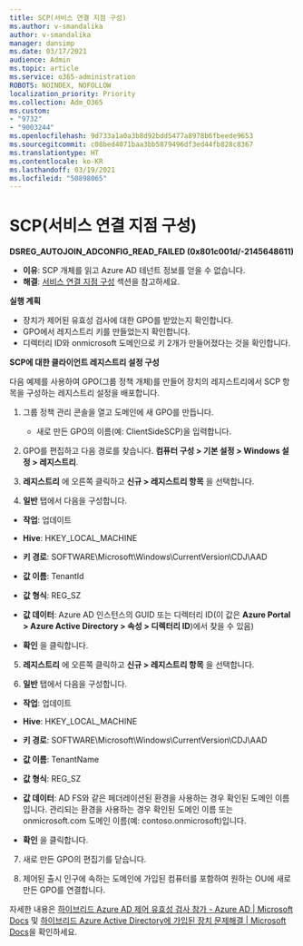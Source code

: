 ```yaml
---
title: SCP(서비스 연결 지점 구성)
ms.author: v-smandalika
author: v-smandalika
manager: dansimp
ms.date: 03/17/2021
audience: Admin
ms.topic: article
ms.service: o365-administration
ROBOTS: NOINDEX, NOFOLLOW
localization_priority: Priority
ms.collection: Adm_O365
ms.custom:
- "9732"
- "9003244"
ms.openlocfilehash: 9d733a1a0a3b8d92bdd5477a8978b6fbeede9653
ms.sourcegitcommit: c08bed4071baa3bb5879496df3ed44fb828c8367
ms.translationtype: HT
ms.contentlocale: ko-KR
ms.lasthandoff: 03/19/2021
ms.locfileid: "50898065"
---
```

# <a name="configure-service-connection-point-scp"></a>SCP(서비스 연결 지점 구성)

**DSREG_AUTOJOIN_ADCONFIG_READ_FAILED (0x801c001d/-2145648611)**

- **이유**: SCP 개체를 읽고 Azure AD 테넌트 정보를 얻을 수 없습니다.
- **해결**: [서비스 연결 지점 구성](https://docs.microsoft.com/azure/active-directory/devices/hybrid-azuread-join-federated-domains#configure-hybrid-azure-ad-join) 섹션을 참고하세요.


**실행 계획**

- 장치가 제어된 유효성 검사에 대한 GPO를 받았는지 확인합니다.
- GPO에서 레지스트리 키를 만들었는지 확인합니다.
- 디렉터리 ID와 onmicrosoft 도메인으로 키 2개가 만들어졌다는 것을 확인합니다.

**SCP에 대한 클라이언트 레지스트리 설정 구성**

다음 예제를 사용하여 GPO(그룹 정책 개체)를 만들어 장치의 레지스트리에서 SCP 항목을 구성하는 레지스트리 설정을 배포합니다.

1. 그룹 정책 관리 콘솔을 열고 도메인에 새 GPO를 만듭니다.
     - 새로 만든 GPO의 이름(예: ClientSideSCP)을 입력합니다.

2. GPO를 편집하고 다음 경로를 찾습니다. **컴퓨터 구성 > 기본 설정 > Windows 설정 > 레지스트리**.

3. **레지스트리** 에 오른쪽 클릭하고 **신규 > 레지스트리 항목** 을 선택합니다.

4. **일반** 탭에서 다음을 구성합니다.
  
- **작업**: 업데이트
    
- **Hive**: HKEY_LOCAL_MACHINE
    
- **키 경로**: SOFTWARE\Microsoft\Windows\CurrentVersion\CDJ\AAD
    
- **값 이름**: TenantId
    
- **값 형식**: REG_SZ
    
- **값 데이터**: Azure AD 인스턴스의 GUID 또는 디렉터리 ID(이 값은 **Azure Portal > Azure Active Directory > 속성 > 디렉터리 ID**)에서 찾을 수 있음)
 
- **확인** 을 클릭합니다.
 
5. **레지스트리** 에 오른쪽 클릭하고 **신규 > 레지스트리 항목** 을 선택합니다.

6. **일반** 탭에서 다음을 구성합니다.
  
- **작업**: 업데이트
    
- **Hive**: HKEY_LOCAL_MACHINE
    
- **키 경로**: SOFTWARE\Microsoft\Windows\CurrentVersion\CDJ\AAD
    
- **값 이름**: TenantName
    
- **값 형식**: REG_SZ
    
- **값 데이터**: AD FS와 같은 페더레이션된 환경을 사용하는 경우 확인된 도메인 이름입니다. 관리되는 환경을 사용하는 경우 확인된 도메인 이름 또는 onmicrosoft.com 도메인 이름(예: contoso.onmicrosoft)입니다.

- **확인** 을 클릭합니다.

7. 새로 만든 GPO의 편집기를 닫습니다.

8. 제어된 출시 인구에 속하는 도메인에 가입된 컴퓨터를 포함하여 원하는 OU에 새로 만든 GPO를 연결합니다.

자세한 내용은  [하이브리드 Azure AD 제어 유효성 검사 참가 - Azure AD | Microsoft Docs](https://docs.microsoft.com/azure/active-directory/devices/hybrid-azuread-join-control) 및  [하이브리드 Azure Active Directory에 가입된 장치 문제해결 | Microsoft Docs](https://docs.microsoft.com/azure/active-directory/devices/troubleshoot-hybrid-join-windows-current)을 확인하세요.









